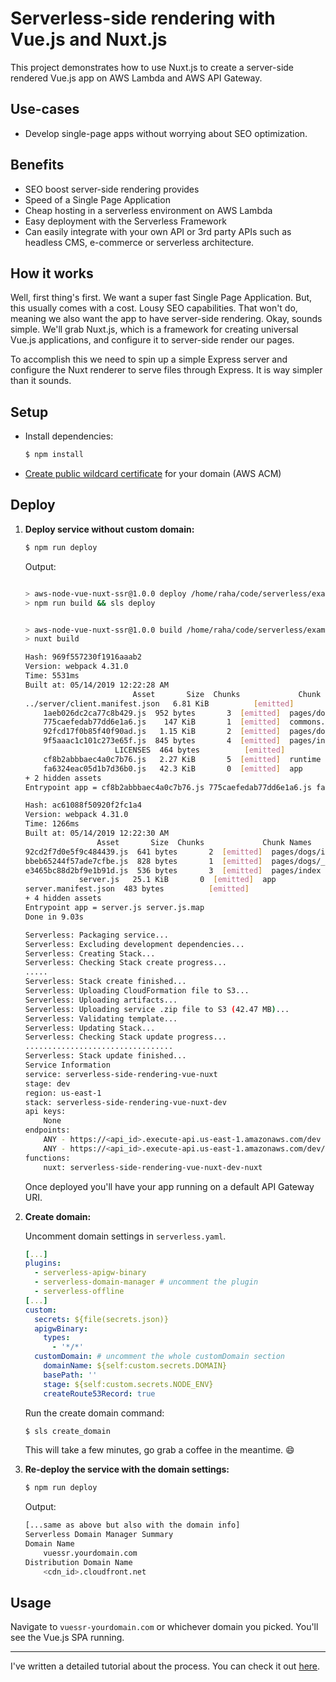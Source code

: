 <!--
title: 'Serverless-side rendering with Vue.js and Nuxt.js'
description: 'This project demonstrates how to use Nuxt.js to create a server-side rendered Vue.js app on AWS Lambda and AWS API Gateway.'
layout: Doc
framework: v1
platform: AWS
language: nodeJS
authorLink: 'https://github.com/adnanrahic'
authorName: adnanrahic
authorAvatar: 'https://avatars1.githubusercontent.com/u/15029531?s=400&v=4'
-->
# Serverless-side rendering with Vue.js and Nuxt.js

This project demonstrates how to use Nuxt.js to create a server-side rendered Vue.js app on AWS Lambda and AWS API Gateway.

## Use-cases
- Develop single-page apps without worrying about SEO optimization.

## Benefits
- SEO boost server-side rendering provides
- Speed of a Single Page Application
- Cheap hosting in a serverless environment on AWS Lambda
- Easy deployment with the Serverless Framework
- Can easily integrate with your own API or 3rd party APIs such as headless CMS, e-commerce or serverless architecture.

## How it works
Well, first thing's first. We want a super fast Single Page Application. But, this usually comes with a cost. Lousy SEO capabilities. That won't do, meaning we also want the app to have server-side rendering. Okay, sounds simple. We'll grab Nuxt.js, which is a framework for creating universal Vue.js applications, and configure it to server-side render our pages.

To accomplish this we need to spin up a simple Express server and configure the Nuxt renderer to serve files through Express. It is way simpler than it sounds.

## Setup
- Install dependencies:
    ```bash
    $ npm install
    ```
- [Create public wildcard certificate](https://docs.aws.amazon.com/acm/latest/userguide/gs-acm-request-public.html) for your domain (AWS ACM)

## Deploy
1. **Deploy service without custom domain:**

    ```bash
    $ npm run deploy
    ```

    Output:
    ```bash

    > aws-node-vue-nuxt-ssr@1.0.0 deploy /home/raha/code/serverless/examples/aws-node-vue-nuxt-ssr
    > npm run build && sls deploy


    > aws-node-vue-nuxt-ssr@1.0.0 build /home/raha/code/serverless/examples/aws-node-vue-nuxt-ssr
    > nuxt build

    Hash: 969f557230f1916aaab2
    Version: webpack 4.31.0
    Time: 5531ms
    Built at: 05/14/2019 12:22:28 AM
                            Asset       Size  Chunks             Chunk Names
    ../server/client.manifest.json   6.81 KiB          [emitted]
        1aeb026dc2ca77c8b429.js  952 bytes       3  [emitted]  pages/dogs/index
        775caefedab77dd6e1a6.js    147 KiB       1  [emitted]  commons.app
        92fcd17f0b85f40f90ad.js   1.15 KiB       2  [emitted]  pages/dogs/_breed
        9f5aaac1c101c273e65f.js  845 bytes       4  [emitted]  pages/index
                        LICENSES  464 bytes          [emitted]
        cf8b2abbbaec4a0c7b76.js   2.27 KiB       5  [emitted]  runtime
        fa6324eac05d1b7d36b0.js   42.3 KiB       0  [emitted]  app
    + 2 hidden assets
    Entrypoint app = cf8b2abbbaec4a0c7b76.js 775caefedab77dd6e1a6.js fa6324eac05d1b7d36b0.js

    Hash: ac61088f50920f2fc1a4
    Version: webpack 4.31.0
    Time: 1266ms
    Built at: 05/14/2019 12:22:30 AM
                    Asset       Size  Chunks             Chunk Names
    92cd2f7d0e5f9c484439.js  641 bytes       2  [emitted]  pages/dogs/index
    bbeb65244f57ade7cfbe.js  828 bytes       1  [emitted]  pages/dogs/_breed
    e3465bc88d2bf9e1b91d.js  536 bytes       3  [emitted]  pages/index
                server.js   25.1 KiB       0  [emitted]  app
    server.manifest.json  483 bytes          [emitted]
    + 4 hidden assets
    Entrypoint app = server.js server.js.map
    Done in 9.03s

    Serverless: Packaging service...
    Serverless: Excluding development dependencies...
    Serverless: Creating Stack...
    Serverless: Checking Stack create progress...
    .....
    Serverless: Stack create finished...
    Serverless: Uploading CloudFormation file to S3...
    Serverless: Uploading artifacts...
    Serverless: Uploading service .zip file to S3 (42.47 MB)...
    Serverless: Validating template...
    Serverless: Updating Stack...
    Serverless: Checking Stack update progress...
    .................................
    Serverless: Stack update finished...
    Service Information
    service: serverless-side-rendering-vue-nuxt
    stage: dev
    region: us-east-1
    stack: serverless-side-rendering-vue-nuxt-dev
    api keys:
        None
    endpoints:
        ANY - https://<api_id>.execute-api.us-east-1.amazonaws.com/dev
        ANY - https://<api_id>.execute-api.us-east-1.amazonaws.com/dev/{proxy+}
    functions:
        nuxt: serverless-side-rendering-vue-nuxt-dev-nuxt

    ```

    Once deployed you'll have your app running on a default API Gateway URI.

2. **Create domain:**

    Uncomment domain settings in `serverless.yaml`.
    ```yaml
    [...]
    plugins:
      - serverless-apigw-binary
      - serverless-domain-manager # uncomment the plugin
      - serverless-offline
    [...]
    custom:
      secrets: ${file(secrets.json)}
      apigwBinary:
        types:
          - '*/*'
      customDomain: # uncomment the whole customDomain section
        domainName: ${self:custom.secrets.DOMAIN}
        basePath: ''
        stage: ${self:custom.secrets.NODE_ENV}
        createRoute53Record: true
    ```

    Run the create domain command:
    ```bash
    $ sls create_domain
    ```
    This will take a few minutes, go grab a coffee in the meantime. :smile:

3. **Re-deploy the service with the domain settings:**

    ```bash
    $ npm run deploy
    ```

    Output:
    ```bash
    [...same as above but also with the domain info]
    Serverless Domain Manager Summary
    Domain Name
        vuessr.yourdomain.com
    Distribution Domain Name
        <cdn_id>.cloudfront.net
    ```


## Usage
Navigate to `vuessr-yourdomain.com` or whichever domain you picked. You'll see the Vue.js SPA running.

---

I've written a detailed tutorial about the process. You can check it out [here](https://dev.to/adnanrahic/a-crash-course-on-serverless-side-rendering-with-vuejs-nuxtjs-and-aws-lambda-1nk4).
